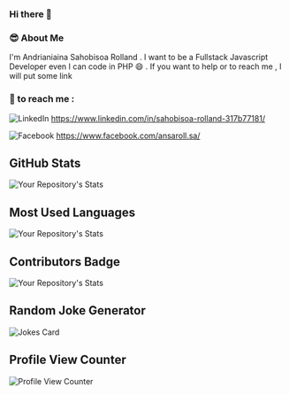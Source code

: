 ### Hi there 👋

<!--
**ansaroll/ansaroll** is a ✨ _special_ ✨ repository because its `README.md` (this file) appears on your GitHub profile.

Here are some ideas to get you started:

- 🔭 I’m currently working on ...
- 🌱 I’m currently learning ...
- 👯 I’m looking to collaborate on ...
- 🤔 I’m looking for help with ...
- 💬 Ask me about ...
- 📫 How to reach me: ...
- 😄 Pronouns: ...
- ⚡ Fun fact: ...
-->

### 😎 About Me 
I'm Andrianiaina Sahobisoa Rolland . 
I want to be a Fullstack Javascript Developer even I can code in PHP 😄 . If you want to help or to reach me , I will put some link 

### 📧 to reach me :
![LinkedIn](https://img.shields.io/badge/LinkedIn-000000?style=for-the-badge&logo=LinkedIn&logoColor=blue) https://www.linkedin.com/in/sahobisoa-rolland-317b77181/

![Facebook](https://img.shields.io/badge/Facebook-000000?style=for-the-badge&logo=Facebook&logoColor=blue) https://www.facebook.com/ansaroll.sa/

##  GitHub Stats
![Your Repository's Stats](https://github-readme-stats.vercel.app/api?username=ansaroll&show_icons=true)

## Most Used Languages
![Your Repository's Stats](https://github-readme-stats.vercel.app/api/top-langs/?username=ansaroll&theme=blue-green)

## Contributors Badge
![Your Repository's Stats](https://contrib.rocks/image?repo=ansaroll/JavaScript)

##  Random Joke Generator
![Jokes Card](https://readme-jokes.vercel.app/api)
##  Profile View Counter
![Profile View Counter](https://komarev.com/ghpvc/?username=ansaroll)

